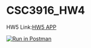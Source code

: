 # CSC3916_HW4

HW5 Link:[HW5 APP](https://hw5-app.herokuapp.com/#/)

[![Run in Postman](https://run.pstmn.io/button.svg)](https://app.getpostman.com/run-collection/a7b655b590dd5308db31#?env%5BHW4%20Auth%20Token%5D=W3sia2V5IjoiQXV0aG9yaXphdGlvbiIsInZhbHVlIjoiIiwiZW5hYmxlZCI6dHJ1ZX0seyJrZXkiOiJ0b2tlbiIsInZhbHVlIjoiIiwiZW5hYmxlZCI6dHJ1ZX1d)
